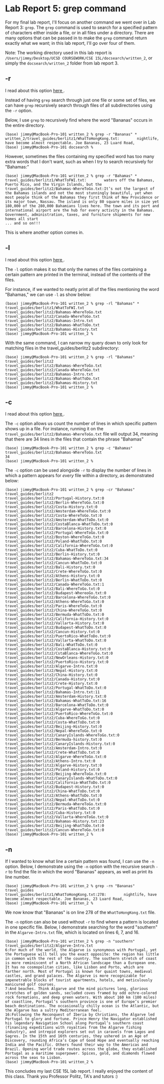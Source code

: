 # Lab Report 5: grep command
For my final lab report, I'll focus on another command we went over in Lab Report 3: ```grep```. The ```grep``` command is used to search for a specified pattern of characters either inside a file, or in all files under a directory. There are many options that can be passed in to make the ```grep``` command return exactly what we want; in this lab report, I'll go over four of them.

Note: The working directory used in this lab report is ```/Users/jimmy/Desktop/UCSD COURSEWORK/CSE 15L/docsearch/written_2```, or simply the ```docsearch/written_2``` folder from lab report 3.


## -r
I read about this option <a href="https://alvinalexander.com/linux-unix/recursive-grep-r-searching-egrep-find/"> here </a>.

Instead of having ```grep``` search through just one file or some set of files, we can have ```grep``` recursively search through files of all subdirectories using the ```-r``` option.

Below, I use ```grep``` to recursively find where the word "Bananas" occurs in the entire directory.
```
(base) jimmy@MacBook-Pro-101 written_2 % grep -r "Bananas" *
written_2/travel_guides/berlitz1/WhatToHongKong.txt:        nightlife, have become almost respectable. Joe Bananas, 23 Luard Road,
(base) jimmy@MacBook-Pro-101 docsearch %
```

However, sometimes the files containing my specified word has too many extra words that I don't want, such as when I try to search recursively for "Bahamas:"
```quote
(base) jimmy@MacBook-Pro-101 written_2 % grep -r "Bahamas" * 
travel_guides/berlitz1/WhatToFWI.txt:        waters off the Bahamas, Puerto Rico, and the Virgin Islands, but the
travel_guides/berlitz2/Bahamas-WhereToGo.txt:It’s not the largest of the Bahamas islands and not the most stunningly beautiful, yet when most people think of the Bahamas they first think of New Providence or its major town, Nassau. The island is only 80 square miles in size yet 180,000 of the 280,000 Bahamians lives here. The town and its port and international airport are the hub for every activity in the Bahamas. Government, administration, taxes, and furniture shipments for new homes all start
... and so on!!!
```
This is where another option comes in.

## -l
I read about this option <a href="https://www.geeksforgeeks.org/grep-command-in-unixlinux/"> here </a>. 

The ```-l``` option makes it so that only the names of the files containing a certain pattern are printed in the terminal, instead of the contents of the files.

For instance, if we wanted to neatly print all of the files mentioning the word "Bahamas," we can use ```-l``` as show below:
```
(base) jimmy@MacBook-Pro-101 written_2 % grep -rl "Bahamas" *
travel_guides/berlitz1/WhatToFWI.txt
travel_guides/berlitz2/Bahamas-WhereToGo.txt
travel_guides/berlitz2/Canada-WhereToGo.txt
travel_guides/berlitz2/Bahamas-Intro.txt
travel_guides/berlitz2/Bahamas-WhatToDo.txt
travel_guides/berlitz2/Bahamas-History.txt
(base) jimmy@MacBook-Pro-101 written_2 % 
```

With the same command, I can narrow my query down to only look for matching files in the travel_guides/berlitz2 subdirectory:
```
(base) jimmy@MacBook-Pro-101 written_2 % grep -rl "Bahamas" travel_guides/berlitz2
travel_guides/berlitz2/Bahamas-WhereToGo.txt
travel_guides/berlitz2/Canada-WhereToGo.txt
travel_guides/berlitz2/Bahamas-Intro.txt
travel_guides/berlitz2/Bahamas-WhatToDo.txt
travel_guides/berlitz2/Bahamas-History.txt
(base) jimmy@MacBook-Pro-101 written_2 % 
```

## -c
I read about this option <a href="https://www.geeksforgeeks.org/grep-command-in-unixlinux/"> here </a>. 

The ```-c``` option allows us count the number of lines in which specific pattern shows up in a file. For instance, running it on the ```travel_guides/berlitz2/Bahamas-WhereToGo.txt``` file will output 34, meaning that there are 34 lines in the files that contain the phrase "Bahamas"
```
(base) jimmy@MacBook-Pro-101 written_2 % grep -c "Bahamas" travel_guides/berlitz2/Bahamas-WhereToGo.txt
34
(base) jimmy@MacBook-Pro-101 written_2 % 
```

The ```-c``` option can be used alongside ```-r``` to display the number of lines in which a pattern appears for *every* file within a directory, as demonstrated below:
```
(base) jimmy@MacBook-Pro-101 written_2 % grep -cr "Bahamas" travel_guides/berlitz2
travel_guides/berlitz2/Portugal-History.txt:0
travel_guides/berlitz2/Berlin-WhereToGo.txt:0
travel_guides/berlitz2/Costa-History.txt:0
travel_guides/berlitz2/Amsterdam-WhereToGo.txt:0
travel_guides/berlitz2/Costa-WhereToGo.txt:0
travel_guides/berlitz2/Amsterdam-WhatToDo.txt:0
travel_guides/berlitz2/CostaBlanca-WhatToDo.txt:0
travel_guides/berlitz2/Barcelona-History.txt:0
travel_guides/berlitz2/Portugal-WhereToGo.txt:0
travel_guides/berlitz2/Boston-WhereToGo.txt:0
travel_guides/berlitz2/Poland-WhatToDo.txt:0
travel_guides/berlitz2/California-WhereToGo.txt:0
travel_guides/berlitz2/Cuba-WhatToDo.txt:0
travel_guides/berlitz2/Berlin-History.txt:0
travel_guides/berlitz2/Bahamas-WhereToGo.txt:34
travel_guides/berlitz2/Cancun-WhatToDo.txt:0
travel_guides/berlitz2/Bali-History.txt:0
travel_guides/berlitz2/Crete-WhereToGo.txt:0
travel_guides/berlitz2/Athens-History.txt:0
travel_guides/berlitz2/Berlin-WhatToDo.txt:0
travel_guides/berlitz2/Canada-WhereToGo.txt:1
travel_guides/berlitz2/Bali-WhereToGo.txt:0
travel_guides/berlitz2/Budapest-WhereoGo.txt:0
travel_guides/berlitz2/Barcelona-WhereToGo.txt:0
travel_guides/berlitz2/Athens-WhereToGo.txt:0
travel_guides/berlitz2/Paris-WhereToGo.txt:0
travel_guides/berlitz2/China-WhereToGo.txt:0
travel_guides/berlitz2/Bermuda-WhatToDo.txt:0
travel_guides/berlitz2/California-History.txt:0
travel_guides/berlitz2/Vallarta-History.txt:0
travel_guides/berlitz2/Budapest-WhatToDo.txt:0
travel_guides/berlitz2/Cancun-History.txt:0
travel_guides/berlitz2/PuertoRico-WhatToDo.txt:0
travel_guides/berlitz2/Vallarta-WhatToDo.txt:0
travel_guides/berlitz2/Bali-WhatToDo.txt:0
travel_guides/berlitz2/CostaBlanca-History.txt:0
travel_guides/berlitz2/CstaBlanca-WhereToGo.txt:0
travel_guides/berlitz2/NewOrleans-History.txt:0
travel_guides/berlitz2/PuertoRico-History.txt:0
travel_guides/berlitz2/Algarve-Intro.txt:0
travel_guides/berlitz2/Nepal-History.txt:0
travel_guides/berlitz2/China-History.txt:0
travel_guides/berlitz2/Canada-History.txt:0
travel_guides/berlitz2/Crete-History.txt:0
travel_guides/berlitz2/Portugal-WhatToDo.txt:0
travel_guides/berlitz2/Bahamas-Intro.txt:11
travel_guides/berlitz2/Amsterdam-History.txt:0
travel_guides/berlitz2/Bahamas-WhatToDo.txt:16
travel_guides/berlitz2/Barcelona-WhatToDo.txt:0
travel_guides/berlitz2/Algarve-WhatToDo.txt:0
travel_guides/berlitz2/PuertoRico-WhereToGo.txt:0
travel_guides/berlitz2/Cuba-WhereToGo.txt:0
travel_guides/berlitz2/Costa-WhatToDo.txt:0
travel_guides/berlitz2/Beijing-History.txt:0
travel_guides/berlitz2/Nepal-WhereToGo.txt:0
travel_guides/berlitz2/CanaryIslands-WhereToGo.txt:0
travel_guides/berlitz2/Bermuda-history.txt:0
travel_guides/berlitz2/CanaryIslands-History.txt:0
travel_guides/berlitz2/Amsterdam-Intro.txt:0
travel_guides/berlitz2/Crete-WhatToDo.txt:0
travel_guides/berlitz2/Algarve-WhereToGo.txt:0
travel_guides/berlitz2/Athens-Intro.txt:0
travel_guides/berlitz2/Algarve-History.txt:0
travel_guides/berlitz2/Poland-History.txt:0
travel_guides/berlitz2/Beijing-WhereToGo.txt:0
travel_guides/berlitz2/CanaryIslands-WhatToDo.txt:0
travel_guides/berlitz2/California-WhatToDo.txt:0
travel_guides/berlitz2/Budapest-History.txt:0
travel_guides/berlitz2/China-WhatToDo.txt:0
travel_guides/berlitz2/Athens-WhatToDo.txt:0
travel_guides/berlitz2/Nepal-WhatToDo.txt:0
travel_guides/berlitz2/Bermuda-WhereToGo.txt:0
travel_guides/berlitz2/Paris-WhatToDo.txt:0
travel_guides/berlitz2/Cuba-History.txt:0
travel_guides/berlitz2/Vallarta-WhereToGo.txt:0
travel_guides/berlitz2/Bahamas-History.txt:23
travel_guides/berlitz2/Beijing-WhatToDo.txt:0
travel_guides/berlitz2/Cancun-WhereToGo.txt:0
(base) jimmy@MacBook-Pro-101 written_2 %
```

## -n

If I wanted to know what line a certain pattern was found, I can use the ```-n``` option. Below, I demonstrate using the ```-n``` option with the recursive search ```-r``` to find the file in which the word "Bananas" appears, as well as print its line number.

```
(base) jimmy@MacBook-Pro-101 written_2 % grep -rn "Bananas" travel_guides
travel_guides/berlitz1/WhatToHongKong.txt:278:        nightlife, have become almost respectable. Joe Bananas, 23 Luard Road,
(base) jimmy@MacBook-Pro-101 written_2 % 
```
We now know that "Bananas" is on line 278 of the ```WhatToHongKong.txt``` file.

The ```-n``` option can also be used without ```-r``` to find where a pattern is located in one specific file. Below, I demonstrate searching for the word "southern" in the ```Algarve-Intro.txt``` file, which is located on lines 6, 7, and 16.
```
(base) jimmy@MacBook-Pro-101 written_2 % grep -n "southern" travel_guides/berlitz2/Algarve-Intro.txt
6:For much of the world, the Algarve is synonymous with Portugal, yet the Portuguese will tell you the exact opposite: the region has little in common with the rest of the country. The southern stretch of coast is more reminiscent of a North African landscape than a European one. It has no cosmopolitan cities, like Lisbon and Porto, which are farther north. Most of Portugal is known for quaint towns, medieval castles, and grand palaces. The Algarve is more recognizable for impenetrable blocks of tourist apartments, hotels, and meticulously manicured golf courses.
7:And beaches. Think Algarve and the mind pictures long, glorious stretches of golden sands, secluded coves framed by odd ochre-colored rock formations, and deep green waters. With about 160 km (100 miles) of coastline, Portugal’s southern province is one of Europe’s premier beach destinations. The occasionally chilly ocean is the Atlantic, but the Algarve has a sultry Mediterranean feel.
16:Following the Reconquest of Iberia by Christians, the Algarve led Portugal to glory and fortune. Prince Henry the Navigator established his legendary Navigation School along Portugal’s southern coast (financing expeditions with royalties from the Algarve fishing industry), and intrepid explorers set out in caravels from Lagos and Sagres. In the 15th and 16th centuries, they ushered in an Age of Discovery, rounding Africa’s Cape of Good Hope and eventually reaching India and the Pacific. Others found their way to the Americas and Brazil. Opening world trade routes across the globe, they established Portugal as a maritime superpower. Spices, gold, and diamonds flowed across the seas to Lisbon.
(base) jimmy@MacBook-Pro-101 written_2 %
```

This concludes my last CSE 15L lab report. I really enjoyed the content of this class. Thank you Professor Politz, TA's and tutors :)
